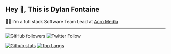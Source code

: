 ## Hey 👋, This is Dylan Fontaine 

 👨‍💻 I'm a full stack Software Team Lead at [Acro Media](https://www.acromedia.com/)

___

![GitHub followers](https://img.shields.io/github/followers/dylf?color=%23628fda&label=follow%20me&logo=github&logoColor=%23be90f2&style=for-the-badge)
![Twitter Follow](https://img.shields.io/twitter/follow/DylanJFontaine?color=%23628fda&label=%40DylanJFontaine&logo=twitter&logoColor=%23be90f2&style=for-the-badge)


[![Github stats](https://github-readme-stats.vercel.app/api?username=dylf&theme=tokyonight&show_icons=true&include_all_commits=true&custom_title=My%20Github%20Stats)](https://github.com/dylf)
[![Top Langs](https://github-readme-stats.vercel.app/api/top-langs/?username=dylf&theme=tokyonight&layout=compact)](https://github.com/dylf/github-readme-stats)
